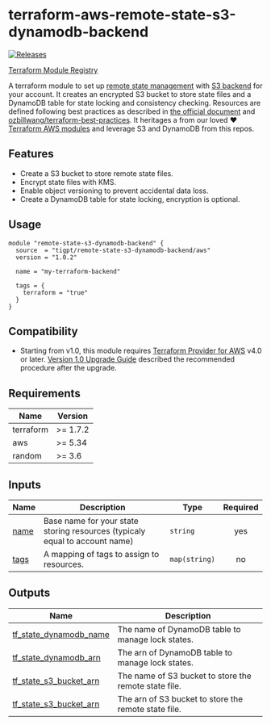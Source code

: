 # terraform-aws-remote-state-s3-dynamodb-backend

[![Releases](https://img.shields.io/github/v/release/tigpt/terraform-aws-remote-state-s3-dynamodb-backend)](https://github.com/tigpt/terraform-aws-remote-state-s3-dynamodb-backend/releases/latest)

[Terraform Module Registry](https://registry.terraform.io/modules/tigpt/remote-state-s3-dynamodb-backend/aws)

A terraform module to set up [remote state management](https://www.terraform.io/docs/state/remote.html) with [S3 backend](https://www.terraform.io/docs/backends/types/s3.html) for your account. It creates an encrypted S3 bucket to store state files and a DynamoDB table for state locking and consistency checking.
Resources are defined following best practices as described in [the official document](https://www.terraform.io/docs/backends/types/s3.html#multi-account-aws-architecture) and [ozbillwang/terraform-best-practices](https://github.com/ozbillwang/terraform-best-practices).
It heritages a from our loved ❤️ [Terraform AWS modules](https://registry.terraform.io/namespaces/terraform-aws-modules) and leverage S3 and DynamoDB from this repos.

## Features

- Create a S3 bucket to store remote state files.
- Encrypt state files with KMS.
- Enable object versioning to prevent accidental data loss.
- Create a DynamoDB table for state locking, encryption is optional.

## Usage

```hcl
module "remote-state-s3-dynamodb-backend" {
  source  = "tigpt/remote-state-s3-dynamodb-backend/aws"
  version = "1.0.2"

  name = "my-terraform-backend"

  tags = {
    terraform = "true"
  }
}
```

## Compatibility

- Starting from v1.0, this module requires [Terraform Provider for AWS](https://github.com/terraform-providers/terraform-provider-aws) v4.0 or later. [Version 1.0 Upgrade Guide](./docs/upgrade-1.0.md) described the recommended procedure after the upgrade.

<!-- BEGINNING OF PRE-COMMIT-TERRAFORM DOCS HOOK -->
## Requirements

| Name | Version |
|------|---------|
| terraform | >= 1.7.2 |
| aws | >= 5.34 |
| random | >= 3.6 |

## Inputs

| Name | Description | Type | Required |
|------|-------------|------|:--------:|
| <a name="iname"></a> [name](#name) | Base name for your state storing resources (typicaly equal to account name) | `string` | yes |
| <a name="input_tags"></a> [tags](#input\_tags) | A mapping of tags to assign to resources. | `map(string)` | no |

## Outputs

| Name | Description |
|------|-------------|
| <a name="tf_state_dynamodb_name"></a> [tf\_state\_dynamodb\_name](#tf\_state\_dynamodb\_name) | The name of DynamoDB table to manage lock states. |
| <a name="tf_state_dynamodb_arn"></a> [tf\_state\_dynamodb\_arn](#tf\_state\_dynamodb\_arn) | The arn of DynamoDB table to manage lock states. |
| <a name="tf_state_s3_bucket_name"></a> [tf\_state\_s3\_bucket\_arn](#tf\_state\_s3\_bucket\_arnt) | The name of S3 bucket to store the remote state file. |
| <a name="tf_state_s3_bucket_arn"></a> [tf\_state\_s3\_bucket\_arn](#tf\_state\_s3\_bucket\_arn) | The arn of S3 bucket to store the remote state file. |
